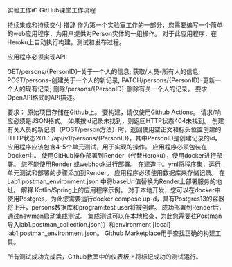 实验工作#1
GitHub课堂工作流程

持续集成和持续交付
措辞
作为第一个实验室工作的一部分，您需要编写一个简单的web应用程序，为用户提供对Person实体的一组操作。 对于此应用程序，在Heroku上自动执行构建，测试和发布过程。

应用程序必须实现API:

GET/persons/{PersonID}–关于一个人的信息;
获取/人员-所有人的信息;
POST/persons-创建关于一个人的新记录;
PATCH/persons/{PersonID}-更新一个人的现有记录;
删除/persons/{PersonID}-删除有关一个人的记录。
要求OpenAPI格式的API描述。

要求：
原始项目存储在Github上。 要构建，请仅使用Github Actions。
请求/响应必须是JSON格式。
如果按id记录未找到，则返回HTTP状态404未找到。
创建有关人员的新记录（POST/person方法）时，返回使用空正文和标头位置创建的HTTP状态201：/api/v1/persons/{PersonID}，其中PersonID是创建记录的id。
应用程序应该包含4-5个单元测试，用于实现的操作。
应用程序必须包装在Docker中。
使用GitHub操作部署到Render（代替Heroku），使用docker进行部署。 您不能使用Render 或webhook进行部署。
在建造中。yml将程序集，运行单元测试和部署的步骤添加到Render。
应用程序必须使用数据库来存储记录。
在Lab1.postman_environment.json 中将baseUrl值替换为Render上部署服务的地址。
解释
Kotlin/Spring上的应用程序示例。
对于本地开发，您可以在docker中使用Postgres，为此您需要运行docker compose up-d，具有Postgres13的容器将上升，persons数据库和program:test user将被创建。
成功部署到Render后，通过newman启动集成测试。 集成测试可以在本地检查，为此您需要往Postman导入lab1.postman_collection.json]）和environment [local] lab1.postman_environment.json。
Github Marketplace用于查找正确的构建工具。

所有测试成功完成后，Github教室中的仪表板上将标记成功的测试运行。
